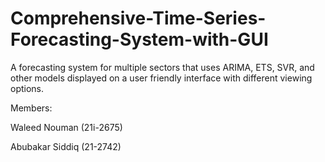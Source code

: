 # Comprehensive-Time-Series-Forecasting-System-with-GUI
A forecasting system for multiple sectors that uses ARIMA, ETS, SVR, and other models displayed on a user friendly interface with different viewing options.

Members:

Waleed Nouman (21i-2675)

Abubakar Siddiq (21-2742)
